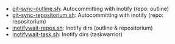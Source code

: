 * [git-sync-outline.sh](https://gist.github.com/2998c6e8ea17285baeb9#file-git-sync-outline-sh): Autocommitting with inotify (repo: outline)
* [git-sync-repositorium.sh](https://gist.github.com/2998c6e8ea17285baeb9#file-git-sync-repositorium-sh): Autocommitting with inotify (repo: repositorium)
* [inotifywait-repos.sh](https://gist.github.com/2998c6e8ea17285baeb9#file-inotifywait-repos-sh): Inotify dirs (outline & repositorium)
* [inotifywait-task.sh](https://gist.github.com/2998c6e8ea17285baeb9#file-inotifywait-task-sh): Inotify dirs (taskwarrior)
